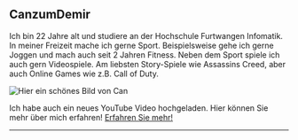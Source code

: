 ## **CanzumDemir**
Ich bin 22 Jahre alt und studiere an der Hochschule Furtwangen Infomatik.
In meiner Freizeit mache ich gerne Sport. Beispielsweise gehe ich gerne Joggen und mach auch seit 2 Jahren Fitness.
Neben dem Sport spiele ich auch gern Videospiele. Am liebsten Story-Spiele wie Assassins Creed, aber auch Online Games wie z.B. Call of Duty.

![Hier ein schönes Bild von Can](https://playplex.mtvnimages.com/uri/mgid:arc:content:nick.intl:e791e137-69ac-4ff2-b3a6-20eb266b6c6f?stage=live&ep=nick.de)

Ich habe auch ein neues YouTube Video hochgeladen.
Hier können Sie mehr über mich erfahren!
[Erfahren Sie mehr!](https://www.youtube.com/watch?v=7Q4cKsywWDc&t=26s)

---

